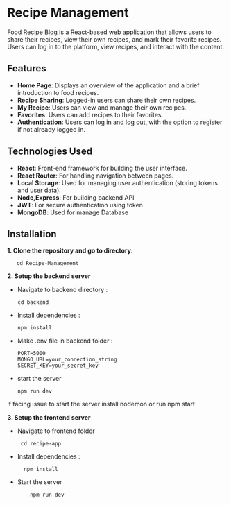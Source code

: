 # Recipe Management

Food Recipe Blog is a React-based web application that allows users to share their recipes, view their own recipes, and mark their favorite recipes. Users can log in to the platform, view recipes, and interact with the content.

## Features

- **Home Page**: Displays an overview of the application and a brief introduction to food recipes.
- **Recipe Sharing**: Logged-in users can share their own recipes.
- **My Recipe**: Users can view and manage their own recipes.
- **Favorites**: Users can add recipes to their favorites.
- **Authentication**: Users can log in and log out, with the option to register if not already logged in.
 
## Technologies Used

- **React**: Front-end framework for building the user interface.
- **React Router**: For handling navigation between pages.
- **Local Storage**: Used for managing user authentication (storing tokens and user data).
- **Node,Express**: For building backend API
- **JWT**: For secure authentication using token
- **MongoDB**: Used for manage Database

## Installation

**1. Clone the repository and go to directory:**

       cd Recipe-Management

**2. Setup the backend server**

- Navigate to backend directory : 

      cd backend

- Install dependencies :

      npm install

- Make .env file in backend folder :

      PORT=5000
      MONGO_URL=your_connection_string
      SECRET_KEY=your_secret_key

- start the server

      npm run dev
  
if facing issue to start the server install nodemon or run npm start


**3. Setup the frontend server**

 - Navigate to frontend folder

        cd recipe-app
- Install dependencies :
  
        npm install
- Start the server

          npm run dev




         
